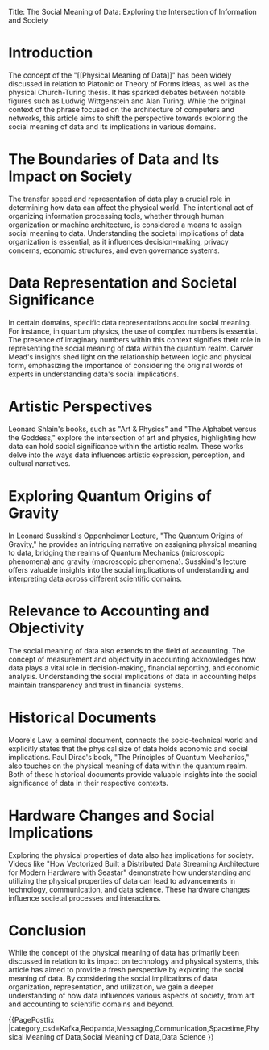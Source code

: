 Title: The Social Meaning of Data: Exploring the Intersection of Information and Society

# Introduction
The concept of the "[[Physical Meaning of Data]]" has been widely discussed in relation to Platonic or Theory of Forms ideas, as well as the physical Church-Turing thesis. It has sparked debates between notable figures such as Ludwig Wittgenstein and Alan Turing. While the original context of the phrase focused on the architecture of computers and networks, this article aims to shift the perspective towards exploring the social meaning of data and its implications in various domains.

# The Boundaries of Data and Its Impact on Society
The transfer speed and representation of data play a crucial role in determining how data can affect the physical world. The intentional act of organizing information processing tools, whether through human organization or machine architecture, is considered a means to assign social meaning to data. Understanding the societal implications of data organization is essential, as it influences decision-making, privacy concerns, economic structures, and even governance systems.

# Data Representation and Societal Significance
In certain domains, specific data representations acquire social meaning. For instance, in quantum physics, the use of complex numbers is essential. The presence of imaginary numbers within this context signifies their role in representing the social meaning of data within the quantum realm. Carver Mead's insights shed light on the relationship between logic and physical form, emphasizing the importance of considering the original words of experts in understanding data's social implications.

# Artistic Perspectives
Leonard Shlain's books, such as "Art & Physics" and "The Alphabet versus the Goddess," explore the intersection of art and physics, highlighting how data can hold social significance within the artistic realm. These works delve into the ways data influences artistic expression, perception, and cultural narratives.

# Exploring Quantum Origins of Gravity
In Leonard Susskind's Oppenheimer Lecture, "The Quantum Origins of Gravity," he provides an intriguing narrative on assigning physical meaning to data, bridging the realms of Quantum Mechanics (microscopic phenomena) and gravity (macroscopic phenomena). Susskind's lecture offers valuable insights into the social implications of understanding and interpreting data across different scientific domains.

# Relevance to Accounting and Objectivity
The social meaning of data also extends to the field of accounting. The concept of measurement and objectivity in accounting acknowledges how data plays a vital role in decision-making, financial reporting, and economic analysis. Understanding the social implications of data in accounting helps maintain transparency and trust in financial systems.

# Historical Documents
Moore's Law, a seminal document, connects the socio-technical world and explicitly states that the physical size of data holds economic and social implications. Paul Dirac's book, "The Principles of Quantum Mechanics," also touches on the physical meaning of data within the quantum realm. Both of these historical documents provide valuable insights into the social significance of data in their respective contexts.

# Hardware Changes and Social Implications
Exploring the physical properties of data also has implications for society. Videos like "How Vectorized Built a Distributed Data Streaming Architecture for Modern Hardware with Seastar" demonstrate how understanding and utilizing the physical properties of data can lead to advancements in technology, communication, and data science. These hardware changes influence societal processes and interactions.

# Conclusion
While the concept of the physical meaning of data has primarily been discussed in relation to its impact on technology and physical systems, this article has aimed to provide a fresh perspective by exploring the social meaning of data. By considering the social implications of data organization, representation, and utilization, we gain a deeper understanding of how data influences various aspects of society, from art and accounting to scientific domains and beyond.

<noinclude>
{{PagePostfix
|category_csd=Kafka,Redpanda,Messaging,Communication,Spacetime,Physical Meaning of Data,Social Meaning of Data,Data Science
}}
</noinclude>
